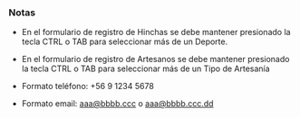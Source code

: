 ### Notas

* En el formulario de registro de Hinchas se debe mantener presionado la tecla CTRL o TAB para seleccionar más de un Deporte.

* En el formulario de registro de Artesanos se debe mantener presionado la tecla CTRL o TAB para seleccionar más de un Tipo de Artesanía

* Formato teléfono: +56 9 1234 5678
* Formato email: aaa@bbbb.ccc o aaa@bbbb.ccc.dd
